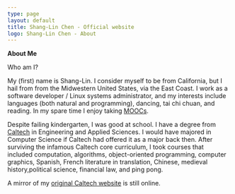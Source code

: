 ```yaml
---
type: page
layout: default
title: Shang-Lin Chen - Official website
logo: Shang-Lin Chen - About
---
```


**About Me**

Who am I?

My (first) name is Shang-Lin. I consider myself to be from California, but I hail from from the Midwestern United States, via the East Coast. I work as a software developer / Linux systems administrator, and my interests include languages (both natural and programming), dancing, tai chi chuan, and reading. In my spare time I enjoy taking [MOOCs](https://en.wikipedia.org/wiki/Massive_open_online_course). 

Despite failing kindergarten, I was good at school. I have a degree from [Caltech](http://caltech.edu) in Engineering and Applied Sciences. I would have majored in Computer Science if Caltech had offered it as a major back then. After surviving the infamous Caltech core curriculum, I took courses that included computation, algorithms, object-oriented programming, computer graphics, Spanish, French literature in translation, Chinese, medieval history,political science, financial law, and ping pong.

A mirror of my [original Caltech website](http://shangril.freeshell.org/its/) is still online.
